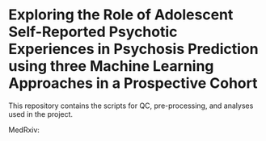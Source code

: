 # Exploring the Role of Adolescent Self-Reported Psychotic Experiences in Psychosis Prediction using three Machine Learning Approaches in a Prospective Cohort

This repository contains the scripts for QC, pre-processing, and analyses used in the project. 

MedRxiv: 
